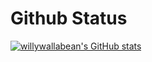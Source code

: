 # Github Status
[![willywallabean's GitHub stats](https://github-readme-stats.vercel.app/api?username=willywallabean)](https://github.com/willywallabean/github-readme-stats)
